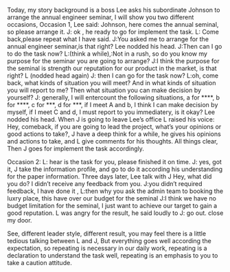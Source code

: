 Today, my story background is a boss Lee asks his subordinate Johnson to arrange the annual engineer seminar, I will show you two different occasions, 
Occasion 1, Lee said: Johnson, here comes the annual seminal, so please arrange it.
J: ok	, he ready to go for implement the task.
L: Come back,please repeat what I have said.
J:You asked me to arrange for the annual engineer seminar,is that right?
Lee nodded his head.
J:Then can I go to do the task now?
L:(think a while),:Not in a rush, so do you know my purpose for the seminar you are going to arrange?
J:I think the purpose for the seminal is strength our reputation for our product in the market, is that right?
L (nodded head again)
J: then I can go for the task now?
L:oh, come back, what kinds of situation you will meet? And in what kinds of situation you will report to me? Then what situation you can make decision by yourself?
J: generally, I will entercount the following situations, a for ****, b for ****, c for ***, d for ***, if I meet A and b, I think I can make decision by myself, if I meet C and d, I must report to you immediatery, is it okay?
Lee nodded his head. 
When J is going to leave Lee’s office
L raised his voice: Hey, comeback, if you are going to lead the project, what’s your opinions or good actions to take?,
J have a deep think for a while, he gives his opinions and actions to take, and L give comments for his thoughts. All things clear, Then J goes for implement the task accordingly.

Occasion 2:
L: hear is the task for you, please finished it on time.
J: yes, got it, J take the information profile, and go to do it according his understanding for the paper information.
Three days later, Lee talk with J
Hey, what did you do? I didn’t receive any feedback from you.
J:you didn’t required feedback, I have done it , 
L:then why you ask the admin team to booking the luxry place, this have over our budget for the seminal
J:I think we have no budget limitation for the seminal, I just want to achieve our target to gain a good reputation.
L was angry for the result, he said loudly to J: go out. close my door.

See, different leader style, different result, you may feel there is a little tedious talking between L and J, But everything goes well according the expectation, so repeating is necessary in our daily work, repeating is a declaration to understand the task well, repeating is an emphasis  to you to take a caution attitude.

